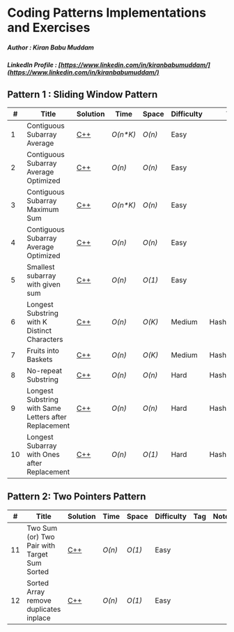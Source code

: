 # Coding Patterns Implementations and Exercises

##### Author : Kiran Babu Muddam 

##### LinkedIn Profile : [https://www.linkedin.com/in/kiranbabumuddam/](https://www.linkedin.com/in/kiranbabumuddam/)

## Pattern 1 : Sliding Window Pattern

|  #  | Title           |  Solution       |  Time           | Space           | Difficulty    | Tag          | Note| 
|-----|---------------- | --------------- | --------------- | --------------- | ------------- |--------------|-----|
1 | Contiguous Subarray Average | [C++](./Sliding-Window-Pattern/contiguousSubarraysAvg.cpp)  | _O(n*K)_       | _O(n)_          | Easy         |||
2 | Contiguous Subarray Average Optimized | [C++](./Sliding-Window-Pattern/contiguousSubarraysAvgV2.cpp)  | _O(n)_       | _O(n)_          | Easy         |||
3 | Contiguous Subarray Maximum Sum | [C++](./Sliding-Window-Pattern/maxSubarraySum.cpp)  | _O(n*K)_       | _O(n)_          | Easy         |||
4 | Contiguous Subarray Average Optimized | [C++](./Sliding-Window-Pattern/maxSubarraySumV2.cpp)  | _O(n)_       | _O(n)_          | Easy         |||
5 | Smallest subarray with given sum | [C++](./Sliding-Window-Pattern/InputSumMinSubarray.cpp)  | _O(n)_       | _O(1)_          | Easy         |||
6 | Longest Substring with K Distinct Characters | [C++](./Sliding-Window-Pattern/LongestSubstringKDistinct.cpp)  | _O(n)_       | _O(K)_          | Medium         | Hashmap,c++||
7 |  Fruits into Baskets | [C++](./Sliding-Window-Pattern/addFruitsToBaskets.cpp)  | _O(n)_       | _O(K)_          | Medium         | Hashmap,c++||
8 | No-repeat Substring | [C++](./Sliding-Window-Pattern/LongestUniqueSubstring.cpp)  | _O(n)_       | _O(n)_          | Hard         | Hashmap,c++||
9 | Longest Substring with Same Letters after Replacement | [C++](./Sliding-Window-Pattern/charReplacement.cpp)  | _O(n)_       | _O(n)_          | Hard         | Hashmap,c++||
10 | Longest Subarray with Ones after Replacement | [C++](./Sliding-Window-Pattern/replaceOnes.cpp)  | _O(n)_       | _O(1)_          | Hard         | Hashmap,c++||

## Pattern 2: Two Pointers Pattern
|  #  | Title           |  Solution       |  Time           | Space           | Difficulty    | Tag          | Note| 
|-----|---------------- | --------------- | --------------- | --------------- | ------------- |--------------|-----|
11 | Two Sum (or) Two Pair with Target Sum Sorted | [C++](./Two-Pointers-Pattern/twoSum.cpp)  | _O(n)_       | _O(1)_          | Easy         |||
12 | Sorted Array remove duplicates inplace | [C++](./Two-Pointers-Pattern/removeDuplicates.cpp)  | _O(n)_       | _O(1)_          | Easy         |||